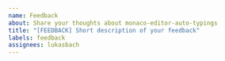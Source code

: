 ```yaml
---
name: Feedback
about: Share your thoughts about monaco-editor-auto-typings
title: "[FEEDBACK] Short description of your feedback"
labels: feedback
assignees: lukasbach
---
```


